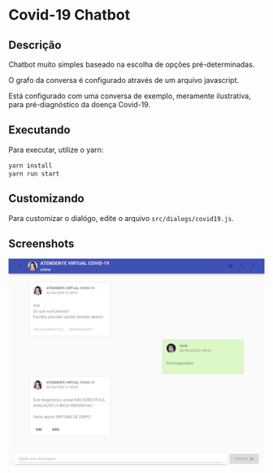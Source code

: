 # Covid-19 Chatbot
## Descrição
Chatbot muito simples baseado na escolha de opções pré-determinadas.

O grafo da conversa é configurado através de um arquivo javascript.

Está configurado com uma conversa de exemplo, meramente ilustrativa, para pré-diagnóstico da doença Covid-19.
## Executando
Para executar, utilize o yarn:
```
yarn install
yarn run start
```
## Customizando
Para customizar o dialógo, edite o arquivo `src/dialogs/covid19.js`.
## Screenshots
![GitHub Logo](/.github/web_01.png)
